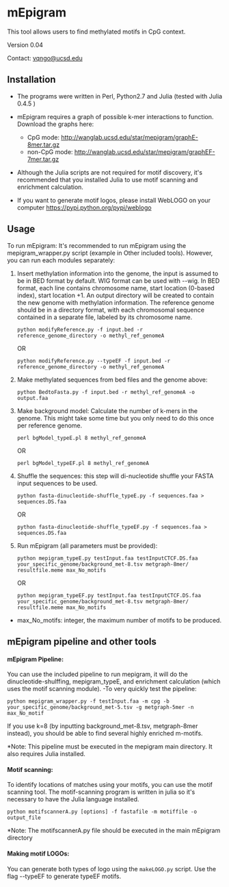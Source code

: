 # mEpigram  

This tool allows users to find methylated motifs in CpG context.

Version 0.04

Contact: vqngo@ucsd.edu

## Installation

- The programs were written in Perl, Python2.7 and Julia (tested with Julia 0.4.5 )

- mEpigram requires a graph of possible k-mer interactions to function. Download the graphs here: 
	* CpG mode: http://wanglab.ucsd.edu/star/mepigram/graphE-8mer.tar.gz
	* non-CpG mode: http://wanglab.ucsd.edu/star/mepigram/graphEF-7mer.tar.gz

- Although the Julia scripts are not required for motif discovery, it's recommended that you installed Julia to use motif scanning and enrichment calculation.

- If you want to generate motif logos, please install WebLOGO on your computer https://pypi.python.org/pypi/weblogo  



## Usage
 
To run mEpigram: It's recommended to run mEpigram using the mepigram_wrapper.py script (example in Other included tools). However, you can run each modules separately:

1. Insert methylation information into the genome, the input is assumed to be in BED format by default. WIG format can be used with --wig. In BED format, each line contains chromosome name, start location (0-based index), start location +1. An output directory will be created to contain the new genome with methylation information. The reference genome should be in a directory format, with each chromosomal sequence contained in a separate file, labeled by its chromosome name. 
	
	`python modifyReference.py -f input.bed -r reference_genome_directory -o methyl_ref_genomeA`
	
	OR
	
	`python modifyReference.py --typeEF -f input.bed -r reference_genome_directory -o methyl_ref_genomeA`

2. Make methylated sequences from bed files and the genome above:
	
	`python BedtoFasta.py -f input.bed -r methyl_ref_genomeA -o output.faa`

3. Make background model: Calculate the number of k-mers in the genome. This might take some time but you only need to do this once per reference genome.
	
	`perl bgModel_typeE.pl 8 methyl_ref_genomeA`
	
	OR 
	
	`perl bgModel_typeEF.pl 8 methyl_ref_genomeA`

4. Shuffle the sequences: this step will di-nucleotide shuffle your FASTA input sequences to be used. 
	
	`python fasta-dinucleotide-shuffle_typeE.py -f sequences.faa > sequences.DS.faa`
	
	OR
	
	`python fasta-dinucleotide-shuffle_typeEF.py -f sequences.faa > sequences.DS.faa`


5. Run mEpigram (all parameters must be provided):
	
	`python mepigram_typeE.py testInput.faa testInputCTCF.DS.faa your_specific_genome/background_met-8.tsv metgraph-8mer/ resultfile.meme max_No_motifs`
	
	OR
	
	`python mepigram_typeEF.py testInput.faa testInputCTCF.DS.faa your_specific_genome/background_met-8.tsv metgraph-8mer/ resultfile.meme max_No_motifs`
	
* max_No_motifs: integer, the maximum number of motifs to be produced.

## mEpigram pipeline and other tools

#### mEpigram Pipeline: 
You can use the included pipeline to run mepigram, it will do the dinucleotide-shulffing, mepigram_typeE, and enrichment calculation (which uses the motif scanning module).
	-To very quickly test the pipeline: 
	
`python mepigram_wrapper.py -f testInput.faa -m cpg -b your_specific_genome/background_met-5.tsv -g metgraph-5mer -n max_No_motif`

If you use k=8 (by inputting background_met-8.tsv, metgraph-8mer instead), you should be able to find several highly enriched m-motifs. 

*Note: This pipeline must be executed in the mepigram main directory. It also requires Julia installed.

#### Motif scanning: 
To identify locations of matches using your motifs, you can use the motif scanning tool. The motif-scanning program is written in julia so it's necessary to have the Julia language installed. 
	
`python motifscannerA.py [options] -f fastafile -m motiffile -o output_file`
	
*Note: The motifscannerA.py file should be executed in the main mEpigram directory

#### Making motif LOGOs: 
You can generate both types of logo using the `makeLOGO.py` script. Use the flag --typeEF to generate typeEF motifs.

